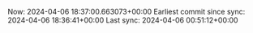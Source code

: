 Now: 2024-04-06 18:37:00.663073+00:00 Earliest commit since sync: 2024-04-06 18:36:41+00:00 Last sync: 2024-04-06 00:51:12+00:00
